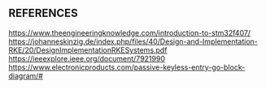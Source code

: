 ## REFERENCES
https://www.theengineeringknowledge.com/introduction-to-stm32f407/ <br>
https://johanneskinzig.de/index.php/files/40/Design-and-Implementation-RKE/20/DesignImplementationRKESystems.pdf <br>
https://ieeexplore.ieee.org/document/7921990 <br>
https://www.electronicproducts.com/passive-keyless-entry-go-block-diagram/#
